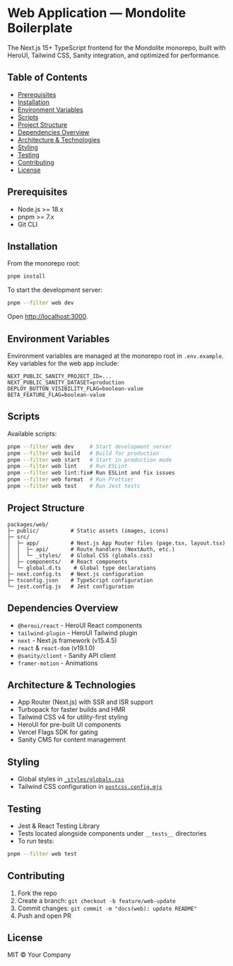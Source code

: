 # Web Application — Mondolite Boilerplate

The Next.js 15+ TypeScript frontend for the Mondolite monorepo, built with HeroUI, Tailwind CSS, Sanity integration, and optimized for performance.

## Table of Contents

- [Prerequisites](#prerequisites)
- [Installation](#installation)
- [Environment Variables](#environment-variables)
- [Scripts](#scripts)
- [Project Structure](#project-structure)
- [Dependencies Overview](#dependencies-overview)
- [Architecture & Technologies](#architecture--technologies)
- [Styling](#styling)
- [Testing](#testing)
- [Contributing](#contributing)
- [License](#license)

## Prerequisites

- Node.js >= 18.x
- pnpm >= 7.x
- Git CLI

## Installation

From the monorepo root:

```bash
pnpm install
```

To start the development server:

```bash
pnpm --filter web dev
```

Open [http://localhost:3000](http://localhost:3000).

## Environment Variables

Environment variables are managed at the monorepo root in `.env.example`. Key variables for the web app include:

```env
NEXT_PUBLIC_SANITY_PROJECT_ID=...
NEXT_PUBLIC_SANITY_DATASET=production
DEPLOY_BUTTON_VISIBILITY_FLAG=boolean-value
BETA_FEATURE_FLAG=boolean-value
```

## Scripts

Available scripts:

```bash
pnpm --filter web dev     # Start development server
pnpm --filter web build   # Build for production
pnpm --filter web start   # Start in production mode
pnpm --filter web lint    # Run ESLint
pnpm --filter web lint:fix# Run ESLint and fix issues
pnpm --filter web format  # Run Prettier
pnpm --filter web test    # Run Jest tests
```

## Project Structure

```
packages/web/
├─ public/          # Static assets (images, icons)
├─ src/
│  ├─ app/          # Next.js App Router files (page.tsx, layout.tsx)
│  │  ├─ api/       # Route handlers (NextAuth, etc.)
│  │  └─ _styles/   # Global CSS (globals.css)
│  ├─ components/   # React components
│  └─ global.d.ts    # Global type declarations
├─ next.config.ts   # Next.js configuration
├─ tsconfig.json    # TypeScript configuration
└─ jest.config.js   # Jest configuration
```

## Dependencies Overview

- `@heroui/react` - HeroUI React components
- `tailwind-plugin` - HeroUI Tailwind plugin
- `next` - Next.js framework (v15.4.5)
- `react` & `react-dom` (v19.1.0)
- `@sanity/client` - Sanity API client
- `framer-motion` - Animations

## Architecture & Technologies

- App Router (Next.js) with SSR and ISR support
- Turbopack for faster builds and HMR
- Tailwind CSS v4 for utility-first styling
- HeroUI for pre-built UI components
- Vercel Flags SDK for gating
- Sanity CMS for content management

## Styling

- Global styles in [`_styles/globals.css`](packages/web/src/app/_styles/globals.css:1)
- Tailwind CSS configuration in [`postcss.config.mjs`](packages/web/postcss.config.mjs:1)

## Testing

- Jest & React Testing Library
- Tests located alongside components under `__tests__` directories
- To run tests:

```bash
pnpm --filter web test
```

## Contributing

1. Fork the repo
2. Create a branch: `git checkout -b feature/web-update`
3. Commit changes: `git commit -m "docs(web): update README"`
4. Push and open PR

## License

MIT © Your Company
